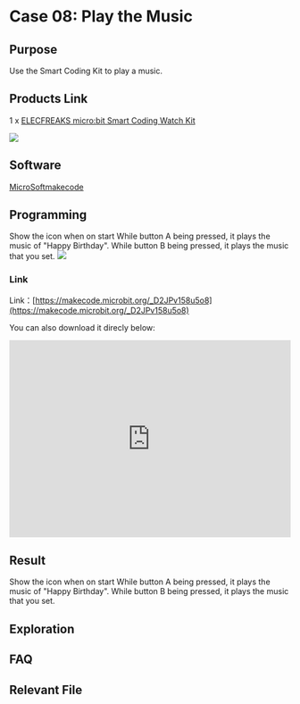 # Case 08: Play the Music

## Purpose

 Use the Smart Coding Kit to play a music.

## Products Link

 1 x [ELECFREAKS micro:bit Smart Coding Watch Kit](https://www.elecfreaks.com/micro-bit-smart-coding-kit.html)


![](./images/smart_coding_kit_case_08_01.png)


## Software

[MicroSoftmakecode](https://makecode.microbit.org/#)

## Programming


 Show the icon when on start
 While button A being pressed, it plays the music of "Happy Birthday". 
 While button B being pressed, it plays the music that you set. 
![](./images/smart_coding_kit_case_08_02.png)






### Link
 Link：[https://makecode.microbit.org/_D2JPv158u5o8](https://makecode.microbit.org/_D2JPv158u5o8)

 You can also download it direcly below:

<div style="position:relative;height:0;padding-bottom:70%;overflow:hidden;"><iframe style="position:absolute;top:0;left:0;width:100%;height:100%;" src="https://makecode.microbit.org/#pub:_D2JPv158u5o8" frameborder="0" sandbox="allow-popups allow-forms allow-scripts allow-same-origin"></iframe></div>  


## Result

 Show the icon when on start
 While button A being pressed, it plays the music of "Happy Birthday". 
 While button B being pressed, it plays the music that you set. 



## Exploration




## FAQ




## Relevant File



